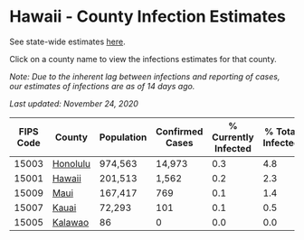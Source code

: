 # Hawaii - County Infection Estimates

See state-wide estimates [here](/infections/us-hi).

Click on a county name to view the infections estimates for that county.

*Note: Due to the inherent lag between infections and reporting of cases, our estimates of infections are as of 14 days ago.*

*Last updated: November 24, 2020*

|   FIPS Code |               County |   Population |   Confirmed Cases |   % Currently Infected |   % Total Infected |
|-------------|----------------------|--------------|-------------------|------------------------|--------------------|
|       15003 | [Honolulu](honolulu) |      974,563 |            14,973 |                    0.3 |                4.8 |
|       15001 |     [Hawaii](hawaii) |      201,513 |             1,562 |                    0.2 |                2.3 |
|       15009 |         [Maui](maui) |      167,417 |               769 |                    0.1 |                1.4 |
|       15007 |       [Kauai](kauai) |       72,293 |               101 |                    0.1 |                0.5 |
|       15005 |   [Kalawao](kalawao) |           86 |                 0 |                    0.0 |                0.0 |